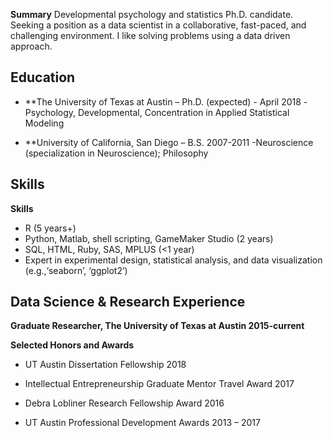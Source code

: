 **Summary** Developmental psychology and statistics Ph.D. candidate.
Seeking a position as a data scientist in a collaborative, fast-paced,
and challenging environment. I like solving problems using a data driven
approach.

Education
---------

*   **The University of Texas at Austin – Ph.D. (expected) - April 2018
    -Psychology, Developmental, Concentration in Applied Statistical Modeling

*   **University of California, San Diego – B.S. 2007-2011
    -Neuroscience (specialization in Neuroscience); Philosophy

   
Skills
---------
**Skills** 
- R (5 years+)
-   Python, Matlab, shell scripting, GameMaker Studio (2 years) 
-   SQL, HTML, Ruby, SAS, MPLUS (&lt;1 year)
-   Expert in experimental design, statistical analysis, and data
    visualization (e.g.,‘seaborn’, ‘ggplot2’)

Data Science & Research Experience
---------

**Graduate Researcher, The University of Texas at Austin 2015-current**

**Selected Honors and Awards**

-   UT Austin Dissertation Fellowship 2018

-   Intellectual Entrepreneurship Graduate Mentor Travel Award 2017

-   Debra Lobliner Research Fellowship Award 2016

-   UT Austin Professional Development Awards 2013 – 2017

